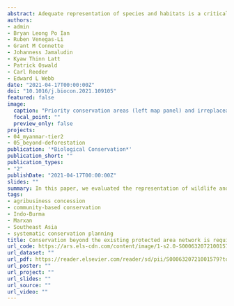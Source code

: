```yaml
---
abstract: Adequate representation of species and habitats is a critical aspect of an effective protected area (PA) network. Here, we evaluate the representation of focal wildlife species and forest types within the existing 11,241-km^2^ PA network of the Tanintharyi Region in southern Myanmar, a frontier forest landscape and global biodiversity hotspot, and use spatial prioritisation tools to identify additional priority areas for conservation outside the existing network that contribute towards meeting a 30% representation target. Our study showed that the current configuration of the existing PA network underrepresented 32 of 60 threatened wildlife species and 6 of 8 forest types, with mangroves being the least represented. Spatial prioritisation revealed that by protecting an additional 4032 km^2^ (8.4% of Tanintharyi's land area), 31% of which were adjacent to the existing PA network, the target representation for all wildlife species and forest types can be achieved. Enhancing the effectiveness of the existing network entails modest expansion by establishing additional conservation areas through various area-based conservation strategies, specifically targeting mangrove forests. Large oil palm agribusiness concessions, however, overlapped with almost 12% of priority conservation areas (consisting of additional areas and parts of the existing PA network), thereby competing with conservation interests. Expanding the area of representation will only succeed if the species and their habitats are adequately protected. Efforts therefore must prioritise the involvement and leadership of local communities and reflect local realities in negotiations among stakeholders.
authors:
- admin
- Bryan Leong Po Ian
- Ruben Venegas-Li
- Grant M Connette
- Johanness Jamaludin
- Kyaw Thinn Latt
- Patrick Oswald
- Carl Reeder
- Edward L Webb
date: "2021-04-17T00:00:00Z"
doi: "10.1016/j.biocon.2021.109105"
featured: false
image:
  caption: "Priority conservation areas (left map panel) and irreplaceable areas (right map panel), identified using Marxan to enhance the effectiveness of the existing protected area network. Note that planning units with very high selection frequencies (90–100%) are regarded as irreplaceable areas. Map inset (A) shows identified conservation areas within and around established protected areas by the Karen National Union; map inset (B) shows identified conservation areas over mangrove forests along the coastline of Myeik District, Tanintharyi Region. Protected areas include: (1) Tanintharyi Nature Reserve, (2) Ler Nu Htee National Park, (3) Moscos Kyun Wildlife Reserve, (4) Ta Mae Klo Herbal Forest, (5) Kser Doh Wildlife Sanctuary, (6) Tanintharyi National Park (or Lem Muh Lah Conservation Area), (7) Lenya National Park (or Lenya Reserved Forest), (8) Lampi Island Marine National Park, and (9) Pakchan Nature Reserve."
  focal_point: ""
  preview_only: false
projects:
- 04_myanmar-tier2
- 05_beyond-deforestation
publication: '*Biological Conservation*'
publication_short: ""
publication_types:
- "2"
publishDate: "2021-04-17T00:00:00Z"
slides: ""
summary: In this paper, we evaluated the representation of wildlife and forest types within protected areas. Current protected area network underrepresented wildlife species and forest types. Spatial prioritisation identified additional priority areas to meet representation targets. Modest expansion via area-based conservation strategies can enhance protected area effectiveness. Conservation efforts must prioritise involvement and leadership of local communities.
tags:
- agribusiness concession
- community-based conservation
- Indo-Burma
- Marxan
- Southeast Asia
- systematic conservation planning
title: Conservation beyond the existing protected area network is required to improve species and habitat representation in a global biodiversity hotspot
url_code: https://ars.els-cdn.com/content/image/1-s2.0-S0006320721001579-mmc1.pdf
url_dataset: ""
url_pdf: https://reader.elsevier.com/reader/sd/pii/S0006320721001579?token=DCA182E6DCC112005562DCCA84E4D473DD735170333A0F7803289B75CD0630D0EF1B2B071000A86223A46B799861F58F&originRegion=eu-west-1&originCreation=20210420053911
url_poster: ""
url_project: ""
url_slides: ""
url_source: ""
url_video: ""
---
```

<div data-badge-details="right" data-badge-type="medium-donut" data-doi="10.1016/j.biocon.2021.109105" data-hide-no-mentions="true" class="altmetric-embed"></div>

<span class="__dimensions_badge_embed__" data-doi="10.1016/j.biocon.2021.109105" data-legend="always"></span><script async src="https://badge.dimensions.ai/badge.js" charset="utf-8"></script>
